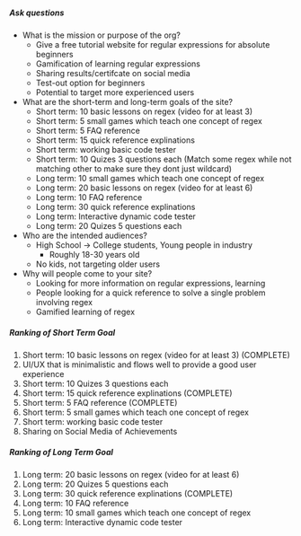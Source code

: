 ##### Ask questions
- What is the mission or purpose of the org?
  - Give a free tutorial website for regular expressions for absolute beginners
  - Gamification of learning regular expressions
  - Sharing results/certifcate on social media
  - Test-out option for beginners
  - Potential to target more experienced users
- What are the short-term and long-term goals of the site?
  - Short term: 10 basic lessons on regex (video for at least 3)
  - Short term: 5 small games which teach one concept of regex
  - Short term: 5 FAQ reference
  - Short term: 15 quick reference explinations
  - Short term: working basic code tester
  - Short term: 10 Quizes 3 questions each (Match some regex while not matching other to make sure they dont just wildcard)
  - Long term: 10 small games which teach one concept of regex
  - Long term: 20 basic lessons on regex (video for at least 6)
  - Long term: 10 FAQ reference
  - Long term: 30 quick reference explinations
  - Long term: Interactive dynamic code tester
  - Long term: 20 Quizes 5 questions each
- Who are the intended audiences?
  - High School -> College students, Young people in industry
    - Roughly 18-30 years old
  - No kids, not targeting older users
- Why will people come to your site?
  - Looking for more information on regular expressions, learning
  - People looking for a quick reference to solve a single problem involving regex
  - Gamified learning of regex

##### Ranking of Short Term Goal
1. Short term: 10 basic lessons on regex (video for at least 3) (COMPLETE)
2. UI/UX that is minimalistic and flows well to provide a good user experience
3. Short term: 10 Quizes 3 questions each
4. Short term: 15 quick reference explinations (COMPLETE)
5. Short term: 5 FAQ reference (COMPLETE)
6. Short term: 5 small games which teach one concept of regex
7. Short term: working basic code tester
8. Sharing on Social Media of Achievements


##### Ranking of Long Term Goal
1. Long term: 20 basic lessons on regex (video for at least 6)
2. Long term: 20 Quizes 5 questions each
3. Long term: 30 quick reference explinations (COMPLETE)
4. Long term: 10 FAQ reference
5. Long term: 10 small games which teach one concept of regex
6. Long term: Interactive dynamic code tester
